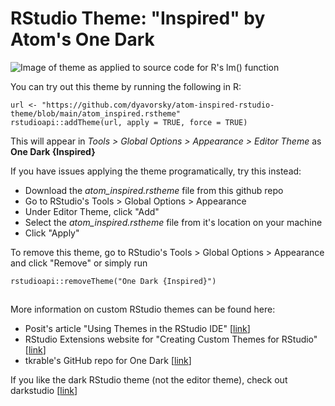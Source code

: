 # RStudio Theme: "Inspired" by Atom's One Dark

![Image of theme as applied to source code for R's lm() function](atom-inspired.png)


You can try out this theme by running the following in R:

```{r}
url <- "https://github.com/dyavorsky/atom-inspired-rstudio-theme/blob/main/atom_inspired.rstheme"
rstudioapi::addTheme(url, apply = TRUE, force = TRUE)
```

This will appear in *Tools \> Global Options \> Appearance \> Editor Theme* as **One Dark {Inspired}**

If you have issues applying the theme programatically, try this instead:

 - Download the *atom_inspired.rstheme* file from this github repo
 - Go to RStudio's Tools > Global Options > Appearance
 - Under Editor Theme, click "Add"
 - Select the *atom_inspired.rstheme* file from it's location on your machine
 - Click "Apply"

To remove this theme, go to RStudio's Tools > Global Options > Appearance and click "Remove" or simply run

```{r}
rstudioapi::removeTheme("One Dark {Inspired}")
```
## 

More information on custom RStudio themes can be found here:

-   Posit's article "Using Themes in the RStudio IDE" [[link](https://support.posit.co/hc/en-us/articles/115011846747-Using-Themes-in-the-RStudio-IDE)]
-   RStudio Extensions website for "Creating Custom Themes for RStudio" [[link](https://rstudio.github.io/rstudio-extensions/rstudio-theme-creation.html)]
-   tkrable's GitHub repo for One Dark [[link](https://github.com/tkrabel/rstudio_atom_theme)]


If you like the dark RStudio theme (not the editor theme), check out darkstudio [[link](https://github.com/rileytwo/darkstudio)]
